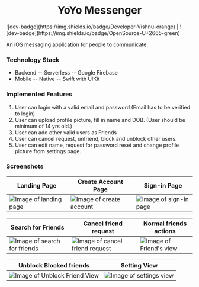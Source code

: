 <h1 align="center"> YoYo Messenger </h1>
![dev-badge](https://img.shields.io/badge/Developer-Vishnu-orange) | ![dev-badge](https://img.shields.io/badge/OpenSource-U+2665-green)

An iOS messaging application for people to communicate.

### Technology Stack
* Backend -- Serverless -- Google Firebase
* Mobile -- Native -- Swift with UIKit

### Implemented Features
1. User can login with a valid email and password (Email has to be verified to login)
2. User can upload profile picture, fill in name and DOB. (User should be minimum of 14 yrs old.)
3. User can add other valid users as Friends
4. User can cancel request, unfriend, block and unblock other users.
5. User can edit name, request for password reset and change profile picture from settings page.

### Screenshots
| Landing Page  | Create Account Page | Sign-in Page  |
| ------------- | ------------- | ------------- |
| ![Image of landing page](https://github.com/vishnudivakar31/YoYo-Messenger/blob/main/screenshots/landing_page.PNG)  | ![Image of create account](https://github.com/vishnudivakar31/YoYo-Messenger/blob/main/screenshots/create_account.PNG)  |  ![Image of sign-in page](https://github.com/vishnudivakar31/YoYo-Messenger/blob/main/screenshots/signin_page.PNG)  |

| Search for Friends | Cancel friend request  | Normal friends actions |
| ------------- | ------------- | ------------- |
| ![Image of search for friends](https://github.com/vishnudivakar31/YoYo-Messenger/blob/main/screenshots/search_friends.PNG)  | ![Image of cancel friend request](https://github.com/vishnudivakar31/YoYo-Messenger/blob/main/screenshots/cancel_friend_request.PNG)  | ![Image of Friend's view](https://github.com/vishnudivakar31/YoYo-Messenger/blob/main/screenshots/normal_friend_view.PNG)  |

| Unblock Blocked friends  | Setting View |
| ------------- | ------------- |
| ![Image of Unblock Friend View](https://github.com/vishnudivakar31/YoYo-Messenger/blob/main/screenshots/unblock_view.PNG)  | ![Image of settings view](https://github.com/vishnudivakar31/YoYo-Messenger/blob/main/screenshots/settings_page.PNG)  |
